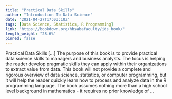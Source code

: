 ```yaml
---
title: "Practical Data Skills"
author: "Introduction To Data Science"
date: "2021-04-27T17:03:10Z"
tags: [Data Science, Statistics, R Programming]
link: "https://bookdown.org/hbsabafaculty/ids_book/"
length_weight: "28.6%"
pinned: false
---
```


Practical Data Skills [...] The purpose of this book is to provide practical data science skills to managers and business analysts. The focus is helping the reader develop pragmatic skills they can apply within their organizations to extract value from data. This book will not provide a complete and rigorous overview of data science, statistics, or computer programming, but it will help the reader quickly learn how to process and analyze data in the R programming language. The book assumes nothing more than a high school level background in mathematics - it requires no prior knowledge of ...
